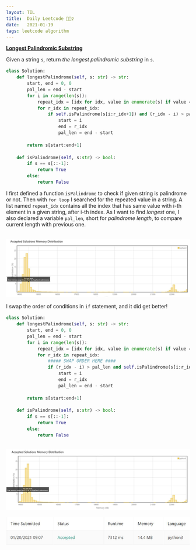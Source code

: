 ```yaml
---
layout: TIL
title:  Daily Leetcode 🙋🏻‍♀️
date:   2021-01-19
tags: leetcode algorithm 
---
```


<b><a href='https://leetcode.com/explore/challenge/card/january-leetcoding-challenge-2021/581/week-3-january-15th-january-21st/3609/' target='_blank'> Longest Palindromic Substring </a></b>

Given a string ```s```, return *the longest palindromic substring* in ```s```.

```python
class Solution:
    def longestPalindrome(self, s: str) -> str:
        start, end = 0, 0
        pal_len = end - start
        for i in range(len(s)):
            repeat_idx = [idx for idx, value in enumerate(s) if value == s[i] and idx > i] 
            for r_idx in repeat_idx:
                if self.isPalindrome(s[i:r_idx+1]) and (r_idx - i) > pal_len:
                    start = i
                    end = r_idx 
                    pal_len = end - start 
                    
        return s[start:end+1]
                    
    def isPalindrome(self, s:str) -> bool:
        if s == s[::-1]:
            return True
        else:
            return False 
```

I first defined a function ```isPalindrome``` to check if given string is palindrome or not. 
Then with ```for loop``` I searched for the repeated value in a string. A list named ```repeat_idx``` contains all the index that has same value with i-th element in a given string, after i-th index. 
As I want to find *longest* one, I also declared a variable ```pal_len```, short for *palindrome length*, to compare current length with previous one.

<br>
<img src="https://github.com/yeounyi/yeounyi.github.io/blob/main/assets/img/0119.JPG?raw=true">
<br>

I swap the order of conditions in ```if``` statement, and it did get better! 

```python
class Solution:
    def longestPalindrome(self, s: str) -> str:
        start, end = 0, 0
        pal_len = end - start
        for i in range(len(s)):
            repeat_idx = [idx for idx, value in enumerate(s) if value == s[i] and idx > i] 
            for r_idx in repeat_idx:
                ##### SWAP ORDER HERE ####
                if (r_idx - i) > pal_len and self.isPalindrome(s[i:r_idx+1]):
                    start = i
                    end = r_idx 
                    pal_len = end - start 
                    
        return s[start:end+1]
                    
    def isPalindrome(self, s:str) -> bool:
        if s == s[::-1]:
            return True
        else:
            return False 
```
<br>
<img src="https://github.com/yeounyi/yeounyi.github.io/blob/main/assets/img/0119(3).JPG?raw=true">
<br>
<br>
<img src="https://github.com/yeounyi/yeounyi.github.io/blob/main/assets/img/0119(4).JPG?raw=true" width=700>
